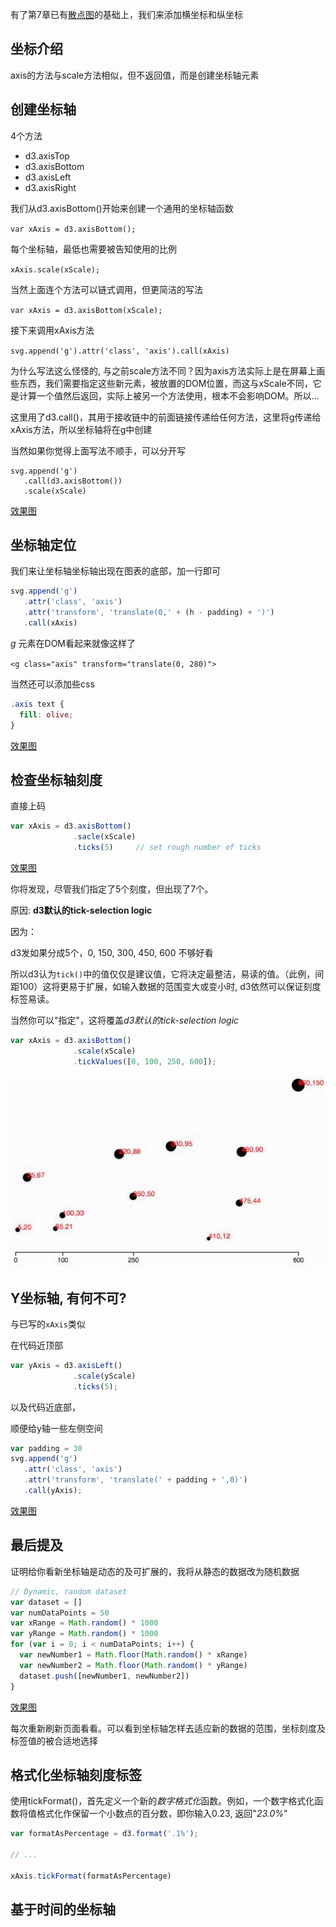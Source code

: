 有了第7章已有[散点图](https://wusiquan.github.io/studyd3/chapter7-2.html)的基础上，我们来添加横坐标和纵坐标

## 坐标介绍

axis的方法与scale方法相似，但不返回值，而是创建坐标轴元素



## 创建坐标轴

4个方法

- d3.axisTop
- d3.axisBottom
- d3.axisLeft
- d3.axisRight

我们从d3.axisBottom()开始来创建一个通用的坐标轴函数

`var xAxis = d3.axisBottom();`

每个坐标轴，最低也需要被告知使用的比例

`xAxis.scale(xScale);`

当然上面连个方法可以链式调用，但更简洁的写法  

`var xAxis = d3.axisBottom(xScale);`

接下来调用xAxis方法  

`svg.append('g').attr('class', 'axis').call(xAxis)`

为什么写法这么怪怪的, 与之前scale方法不同？因为axis方法实际上是在屏幕上画些东西，我们需要指定这些新元素，被放置的DOM位置，而这与xScale不同，它是计算一个值然后返回，实际上被另一个方法使用，根本不会影响DOM。所以...

这里用了d3.call()，其用于接收链中的前面链接传递给任何方法，这里将g传递给xAxis方法，所以坐标轴将在g中创建

当然如果你觉得上面写法不顺手，可以分开写

    svg.append('g')
       .call(d3.axisBottom())
       .scale(xScale)

[效果图](https://wusiquan.github.io/studyd3/chapter8-1.html)



## 坐标轴定位

我们来让坐标轴坐标轴出现在图表的底部，加一行即可

```javascript
svg.append('g')
   .attr('class', 'axis')
   .attr('transform', 'translate(0,' + (h - padding) + ')')
   .call(xAxis)
```

*g* 元素在DOM看起来就像这样了

`<g class="axis" transform="translate(0, 280)">`

当然还可以添加些css

```css
.axis text {
  fill: olive;
}
```

[效果图](https://wusiquan.github.io/studyd3/chapter8-2.html)



## 检查坐标轴刻度

直接上码

```javascript
var xAxis = d3.axisBottom()
              .sacle(xScale)
              .ticks(5)     // set rough number of ticks
```

[效果图](https://wusiquan.github.io/studyd3/chapter8-3.html)

你将发现，尽管我们指定了5个刻度，但出现了7个。

原因: **d3默认的tick-selection logic**

因为：

d3发如果分成5个，0, 150, 300, 450, 600 不够好看

所以d3认为`tick()`中的值仅仅是建议值，它将决定最整洁，易读的值。（此例，间距100）这将更易于扩展，如输入数据的范围变大或变小时, d3依然可以保证刻度标签易读。



当然你可以"指定"，这将覆盖*d3默认的tick-selection logic*

```javascript
var xAxis = d3.axisBottom()
              .scale(xScale)
              .tickValues([0, 100, 250, 600]);
```

![自定义散点图](https://github.com/wusiquan/studyd3/blob/master/images/chap8-1.png)



## Y坐标轴, 有何不可?

与已写的`xAxis`类似

在代码近顶部

```javascript
var yAxis = d3.axisLeft()
              .scale(yScale)
              .ticks(5);
```

以及代码近底部，

顺便给y轴一些左侧空间

```javascript
var padding = 30
svg.append('g')
   .attr('class', 'axis')
   .attr('transform', 'translate(' + padding + ',0)')
   .call(yAxis);
```

[效果图](https://wusiquan.github.io/studyd3/chapter8-4.html)



## 最后提及

证明给你看新坐标轴是动态的及可扩展的，我将从静态的数据改为随机数据

```javascript
// Dynamic, random dataset
var dataset = []
var numDataPoints = 50
var xRange = Math.random() * 1000
var yRange = Math.random() * 1000
for (var i = 0; i < numDataPoints; i++) {
  var newNumber1 = Math.floor(Math.random() * xRange)
  var newNumber2 = Math.floor(Math.random() * yRange)
  dataset.push([newNumber1, newNumber2])
}
```

[效果图](https://wusiquan.github.io/studyd3/chapter8-5.html)

每次重新刷新页面看看。可以看到坐标轴怎样去适应新的数据的范围，坐标刻度及标签值的被合适地选择



## 格式化坐标轴刻度标签

使用tickFormat()，首先定义一个新的*数字格式化*函数。例如，一个数字格式化函数将值格式化作保留一个小数点的百分数，即你输入0.23, 返回"*23.0%*"

```javascript
var formatAsPercentage = d3.format('.1%');

// ...

xAxis.tickFormat(formatAsPercentage)
```



## 基于时间的坐标轴



